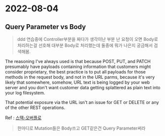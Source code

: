 # 2022-08-04

## Query Parameter vs Body

> ddd 연습중에 Controller부분을 짜다가 생각이난 부분
난 요청이 오면 Body로 처리하는걸 선호해 대부분 Body로 처리했는데 둘중에 뭐가 나은지 궁금해서 검색해봄.  

The reasoning I've always used is that because POST, PUT, and PATCH presumably have payloads containing information that customers might consider proprietary, the best practice is to put all payloads for those methods in the request body, and not in the URL parms, because it's very likely that somewhere, somehow, URL text is being logged by your web server and you don't want customer data getting splattered as plain text into your log filesystem.

That potential exposure via the URL isn't an issue for GET or DELETE or any of the other REST operations.

Ref : [스땍-오버플로](https://stackoverflow.com/questions/25385559/rest-api-best-practices-args-in-query-string-vs-in-request-body)

> 한마디로 Mutation들은 Body쓰고 GET같은건 Query Parameter써라
